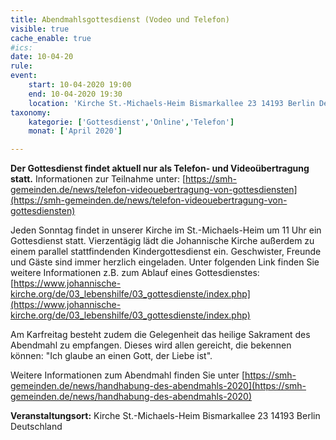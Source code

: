 ```yaml
---
title: Abendmahlsgottesdienst (Vodeo und Telefon)
visible: true
cache_enable: true
#ics: 
date: 10-04-20
rule: 
event:
	start: 10-04-2020 19:00
	end: 10-04-2020 19:30
	location: 'Kirche St.-Michaels-Heim Bismarkallee 23 14193 Berlin Deutschland'
taxonomy:
	kategorie: ['Gottesdienst','Online','Telefon']
	monat: ['April 2020']

---
```

**Der Gottesdienst findet aktuell nur als Telefon- und Videoübertragung statt.** Informationen zur Teilnahme unter: [https://smh-gemeinden.de/news/telefon-videouebertragung-von-gottesdiensten](https://smh-gemeinden.de/news/telefon-videouebertragung-von-gottesdiensten)

Jeden Sonntag findet in unserer Kirche im St.-Michaels-Heim um 11 Uhr ein Gottesdienst statt. Vierzentägig lädt die Johannische Kirche außerdem zu einem parallel stattfindenden Kindergottesdienst ein. Geschwister, Freunde und Gäste sind immer herzlich eingeladen. 
Unter folgenden Link finden Sie weitere Informationen z.B. zum Ablauf eines Gottesdienstes: [https://www.johannische-kirche.org/de/03_lebenshilfe/03_gottesdienste/index.php](https://www.johannische-kirche.org/de/03_lebenshilfe/03_gottesdienste/index.php)

Am Karfreitag besteht zudem die Gelegenheit das heilige Sakrament des Abendmahl zu empfangen. Dieses wird allen gereicht, die bekennen können: "Ich glaube an einen Gott, der Liebe ist".

Weitere Informationen zum Abendmahl finden Sie unter [https://smh-gemeinden.de/news/handhabung-des-abendmahls-2020](https://smh-gemeinden.de/news/handhabung-des-abendmahls-2020)



**Veranstaltungsort:** Kirche St.-Michaels-Heim Bismarkallee 23 14193 Berlin Deutschland

